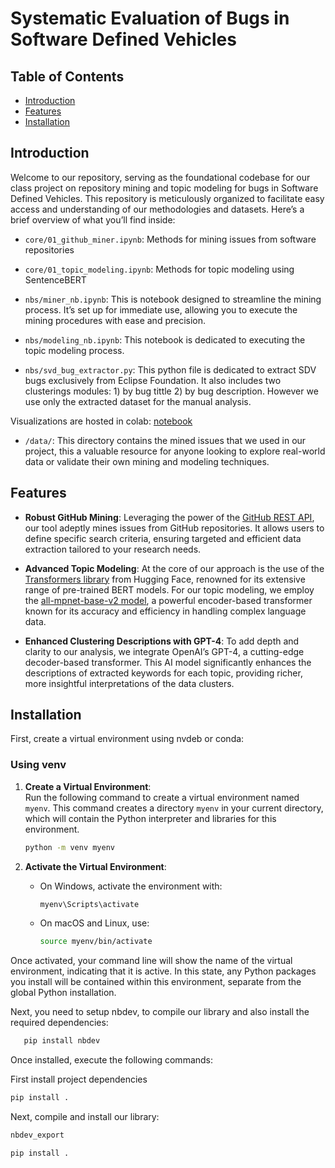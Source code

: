 Systematic Evaluation of Bugs in Software Defined Vehicles
================

<!-- WARNING: THIS FILE WAS AUTOGENERATED! DO NOT EDIT! -->

## Table of Contents

- [Introduction](#introduction)
- [Features](#features)
- [Installation](#installation)

## Introduction

Welcome to our repository, serving as the foundational codebase for our
class project on repository mining and topic modeling for bugs in
Software Defined Vehicles. This repository is meticulously organized to
facilitate easy access and understanding of our methodologies and
datasets. Here’s a brief overview of what you’ll find inside:

- `core/01_github_miner.ipynb`: Methods for mining issues from software
  repositories

- `core/01_topic_modeling.ipynb`: Methods for topic modeling using
  SentenceBERT

- `nbs/miner_nb.ipynb`: This is notebook designed to streamline the
  mining process. It’s set up for immediate use, allowing you to execute
  the mining procedures with ease and precision.

- `nbs/modeling_nb.ipynb`: This notebook is dedicated to executing the
  topic modeling process.

- `nbs/svd_bug_extractor.py`: This python file is dedicated to extract
  SDV bugs exclusively from Eclipse Foundation. It also includes two
  clusterings modules: 1) by bug tittle 2) by bug description. However
  we use only the extracted dataset for the manual analysis.

Visualizations are hosted in colab:
[notebook](https://colab.research.google.com/drive/1NUnCK-vBq_YaB8O_d5Y-iBv4tLkkhySw?usp=sharing)

- `/data/`: This directory contains the mined issues that we used in our
  project, this a valuable resource for anyone looking to explore
  real-world data or validate their own mining and modeling techniques.

## Features

- **Robust GitHub Mining**: Leveraging the power of the [GitHub REST
  API](https://docs.github.com/en/rest/issues?apiVersion=2022-11-28),
  our tool adeptly mines issues from GitHub repositories. It allows
  users to define specific search criteria, ensuring targeted and
  efficient data extraction tailored to your research needs.

- **Advanced Topic Modeling**: At the core of our approach is the use of
  the [Transformers library](https://pypi.org/project/transformers/)
  from Hugging Face, renowned for its extensive range of pre-trained
  BERT models. For our topic modeling, we employ the [all-mpnet-base-v2
  model](https://huggingface.co/sentence-transformers/all-mpnet-base-v2),
  a powerful encoder-based transformer known for its accuracy and
  efficiency in handling complex language data.

- **Enhanced Clustering Descriptions with GPT-4**: To add depth and
  clarity to our analysis, we integrate OpenAI’s GPT-4, a cutting-edge
  decoder-based transformer. This AI model significantly enhances the
  descriptions of extracted keywords for each topic, providing richer,
  more insightful interpretations of the data clusters.

## Installation

First, create a virtual environment using nvdeb or conda:

### Using venv

1.  **Create a Virtual Environment**:  
    Run the following command to create a virtual environment named
    `myenv`. This command creates a directory `myenv` in your current
    directory, which will contain the Python interpreter and libraries
    for this environment.

    ``` bash
    python -m venv myenv
    ```

2.  **Activate the Virtual Environment**:

    - On Windows, activate the environment with:

      ``` bash
      myenv\Scripts\activate
      ```

    - On macOS and Linux, use:

      ``` bash
      source myenv/bin/activate
      ```

Once activated, your command line will show the name of the virtual
environment, indicating that it is active. In this state, any Python
packages you install will be contained within this environment, separate
from the global Python installation.

Next, you need to setup nbdev, to compile our library and also install
the required dependencies:

``` bash
   pip install nbdev
```

Once installed, execute the following commands:

First install project dependencies

``` bash
pip install .
```

Next, compile and install our library:

``` bash
nbdev_export
```

``` bash
pip install .
```
